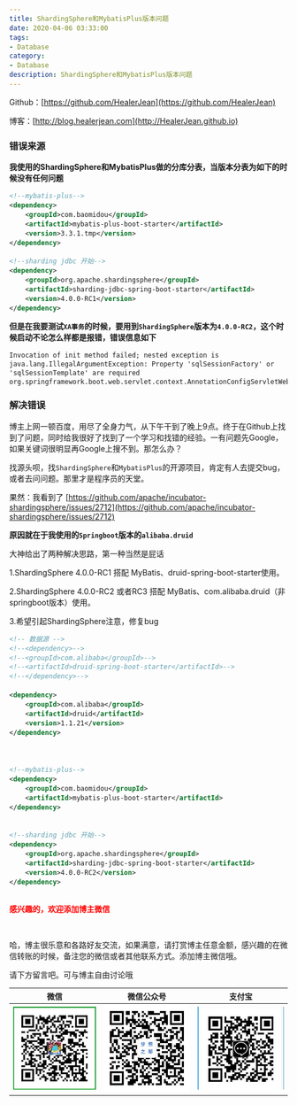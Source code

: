```yaml
---
title: ShardingSphere和MybatisPlus版本问题
date: 2020-04-06 03:33:00
tags: 
- Database
category: 
- Database
description: ShardingSphere和MybatisPlus版本问题
---
```




<!--
https://raw.githubusercontent.com/HealerJean/HealerJean.github.io/master/blogImages/ 
　　首行缩进
-->





 Github：[https://github.com/HealerJean](https://github.com/HealerJean)         

 博客：[http://blog.healerjean.com](http://HealerJean.github.io)    



### 错误来源

**我使用的ShardingSphere和MybatisPlus做的分库分表，当版本分表为如下的时候没有任何问题**



```xml
<!--mybatis-plus-->
<dependency>
    <groupId>com.baomidou</groupId>
    <artifactId>mybatis-plus-boot-starter</artifactId>
    <version>3.3.1.tmp</version>
</dependency>

<!--sharding jdbc 开始-->
<dependency>
    <groupId>org.apache.shardingsphere</groupId>
    <artifactId>sharding-jdbc-spring-boot-starter</artifactId>
    <version>4.0.0-RC1</version>
</dependency>
```





**但是在我要测试`XA事务`的时候，要用到`ShardingSphere`版本为`4.0.0-RC2`，这个时候启动不论怎么样都是报错，错误信息如下**  



```log
Invocation of init method failed; nested exception is java.lang.IllegalArgumentException: Property 'sqlSessionFactory' or 'sqlSessionTemplate' are required org.springframework.boot.web.servlet.context.AnnotationConfigServletWebServerApplicationContext.refresh[557]
```



### 解决错误 

博主上网一顿百度，用尽了全身力气，从下午干到了晚上9点。终于在Github上找到了问题，同时给我很好了找到了一个学习和找错的经验。一有问题先Google，如果关键词很明显再Google上搜不到。那怎么办？   

找源头呗，找`ShardingSphere`和`MybatisPlus`的开源项目，肯定有人去提交bug，或者去问问题。那里才是程序员的天堂。   

果然：我看到了 [https://github.com/apache/incubator-shardingsphere/issues/2712](https://github.com/apache/incubator-shardingsphere/issues/2712)   

**原因就在于我使用的`Springboot`版本的`alibaba.druid`**



大神给出了两种解决思路，第一种当然是屁话       

1.ShardingSphere 4.0.0-RC1 搭配 MyBatis、druid-spring-boot-starter使用。      

2.ShardingSphere 4.0.0-RC2 或者RC3 搭配 MyBatis、com.alibaba.druid（非springboot版本）使用。     

3.希望引起ShardingSphere注意，修复bug





```xml
<!-- 数据源 -->
<!--<dependency>-->
<!--<groupId>com.alibaba</groupId>-->
<!--<artifactId>druid-spring-boot-starter</artifactId>-->
<!--</dependency>-->  

<dependency>
    <groupId>com.alibaba</groupId>
    <artifactId>druid</artifactId>
    <version>1.1.21</version>
</dependency>



<!--mybatis-plus-->
<dependency>
    <groupId>com.baomidou</groupId>
    <artifactId>mybatis-plus-boot-starter</artifactId>
</dependency>


<!--sharding jdbc 开始-->
<dependency>
    <groupId>org.apache.shardingsphere</groupId>
    <artifactId>sharding-jdbc-spring-boot-starter</artifactId>
    <version>4.0.0-RC2</version>
</dependency>       
        
```






















  **<font  color="red">感兴趣的，欢迎添加博主微信 </font>**       

​    

哈，博主很乐意和各路好友交流，如果满意，请打赏博主任意金额，感兴趣的在微信转账的时候，备注您的微信或者其他联系方式。添加博主微信哦。    

请下方留言吧。可与博主自由讨论哦   



|微信 | 微信公众号|支付宝|
|:-------:|:-------:|:------:|
| ![微信](https://raw.githubusercontent.com/HealerJean/HealerJean.github.io/master/assets/img/tctip/weixin.jpg)|![微信公众号](https://raw.githubusercontent.com/HealerJean/HealerJean.github.io/master/assets/img/my/qrcode_for_gh_a23c07a2da9e_258.jpg)|![支付宝](https://raw.githubusercontent.com/HealerJean/HealerJean.github.io/master/assets/img/tctip/alpay.jpg) |



<link rel="stylesheet" href="https://unpkg.com/gitalk/dist/gitalk.css">

<script src="https://unpkg.com/gitalk@latest/dist/gitalk.min.js"></script> 
<div id="gitalk-container"></div>    
 <script type="text/javascript">
    var gitalk = new Gitalk({
		clientID: `1d164cd85549874d0e3a`,
		clientSecret: `527c3d223d1e6608953e835b547061037d140355`,
		repo: `HealerJean.github.io`,
		owner: 'HealerJean',
		admin: ['HealerJean'],
		id: 'jhNiCW3ovRLOYEQc',
    });
    gitalk.render('gitalk-container');
</script> 

